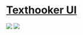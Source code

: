 # [Texthooker UI](https://github.com/Renji-XD/texthooker-ui)

![](https://img.shields.io/github/license/Renji-XD/texthooker-ui?style=flat-square) ![](https://img.shields.io/github/last-commit/scillidan/texthooker-ui/main?label=last%20commit%20(fork)&style=flat-square)